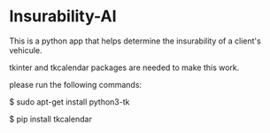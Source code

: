 # Insurability-AI

This is a python app that helps determine the insurability of a client's vehicule.

tkinter and tkcalendar packages are needed to make this work.

 please run the following commands:
 
  $ sudo apt-get install python3-tk
  
  $ pip install tkcalendar
